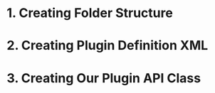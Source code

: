 
# 1. Creating Folder Structure


# 2. Creating Plugin Definition XML


# 3. Creating Our Plugin API Class
